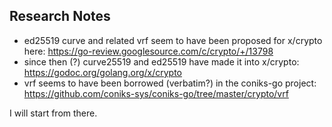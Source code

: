 ## Research Notes

- ed25519 curve and related vrf seem to have been proposed for x/crypto here: https://go-review.googlesource.com/c/crypto/+/13798
- since then (?) curve25519 and ed25519 have made it into x/crypto: https://godoc.org/golang.org/x/crypto
- vrf seems to have been borrowed (verbatim?) in the coniks-go project: https://github.com/coniks-sys/coniks-go/tree/master/crypto/vrf

I will start from there.